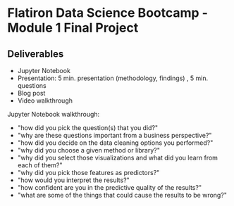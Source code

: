 # Flatiron Data Science Bootcamp - Module 1 Final Project
## Deliverables
- Jupyter Notebook
- Presentation: 5 min. presentation (methodology, findings) , 5 min. questions
- Blog post
- Video walkthrough

Jupyter Notebook walkthrough:

- "how did you pick the question(s) that you did?"
- "why are these questions important from a business perspective?"
- "how did you decide on the data cleaning options you performed?"
- "why did you choose a given method or library?"
- "why did you select those visualizations and what did you learn from each of them?"
- "why did you pick those features as predictors?"
- "how would you interpret the results?"
- "how confident are you in the predictive quality of the results?"
- "what are some of the things that could cause the results to be wrong?"